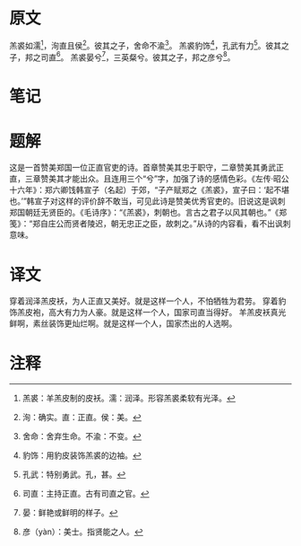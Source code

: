 # 原文
羔裘如濡[^1]，洵直且侯[^2]。彼其之子，舍命不渝[^3]。
羔裘豹饰[^4]，孔武有力[^5]。彼其之子，邦之司直[^6]。
羔裘晏兮[^7]，三英粲兮。彼其之子，邦之彦兮[^8]。
# 笔记

# 题解
这是一首赞美郑国一位正直官吏的诗。首章赞美其忠于职守，二章赞美其勇武正直，三章赞美其才能出众。且连用三个“兮”字，加强了诗的感情色彩。《左传·昭公十六年》：郑六卿饯韩宣子（名起）于郊，“子产赋郑之《羔裘》，宣子曰：‘起不堪也。’”韩宣子对这样的评价辞不敢当，可见此诗是赞美优秀官吏的。旧说这是讽刺郑国朝廷无贤臣的。《毛诗序》：“《羔裘》，刺朝也。言古之君子以风其朝也。”《郑笺》：“郑自庄公而贤者陵迟，朝无忠正之臣，故刺之。”从诗的内容看，看不出讽刺意味。
# 译文
穿着润泽羔皮袄，为人正直又美好。就是这样一个人，不怕牺牲为君劳。
穿着豹饰羔皮袍，高大有力为人豪。就是这样一个人，国家司直当得好。
羊羔皮袄真光鲜啊，素丝装饰更灿烂啊。就是这样一个人，国家杰出的人选啊。
# 注释

[^1]: 羔裘：羊羔皮制的皮袄。濡：润泽。形容羔裘柔软有光泽。
[^2]: 洵：确实。直：正直。侯：美。
[^3]: 舍命：舍弃生命。不渝：不变。
[^4]: 豹饰：用豹皮装饰羔裘的边袖。
[^5]: 孔武：特别勇武。孔，甚。
[^6]: 司直：主持正直。古有司直之官。
[^7]: 晏：鲜艳或鲜明的样子。
[^8]: 彦（yàn）：美士。指贤能之人。